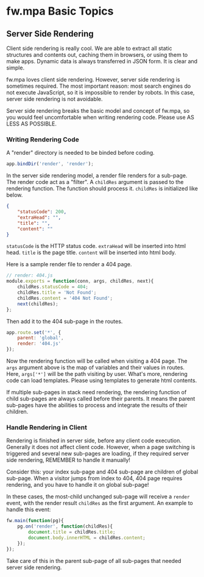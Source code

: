 # fw.mpa Basic Topics #

## Server Side Rendering ##

Client side rendering is really cool.
We are able to extract all static structures and contents out, caching them in browsers, or using them to make apps.
Dynamic data is always transferred in JSON form.
It is clear and simple.

fw.mpa loves client side rendering. However, server side rendering is sometimes required.
The most important reason: most search engines do not execute JavaScript, so it is impossible to render by robots.
In this case, server side rendering is not avoidable.

Server side rendering breaks the basic model and concept of fw.mpa, so you would feel uncomfortable when writing rendering code.
Please use AS LESS AS POSSIBLE.

### Writing Rendering Code ###

A "render" directory is needed to be binded before coding.

```js
app.bindDir('render', 'render');
```

In the server side rendering model, a render file renders for a sub-page.
The render code act as a "filter".
A `childRes` argument is passed to the rendering function.
The function should process it.
`childRes` is initialized like below.

```json
{
	"statusCode": 200,
	"extraHead": "",
	"title": "",
	"content": ""
}
```

`statusCode` is the HTTP status code.
`extraHead` will be inserted into html head.
`title` is the page title.
`content` will be inserted into html body.

Here is a sample render file to render a 404 page.

```js
// render: 404.js
module.exports = function(conn, args, childRes, next){
	childRes.statusCode = 404;
	childRes.title = 'Not Found';
	childRes.content = '404 Not Found';
	next(childRes);
};
```

Then add it to the 404 sub-page in the routes.

```js
app.route.set('*', {
	parent: 'global',
	render: '404.js'
});
```

Now the rendering function will be called when visiting a 404 page.
The `args` argument above is the map of variables and their values in routes.
Here, `args['*']` will be the path visiting by user.
What's more, rendering code can load templates.
Please using templates to generate html contents.

If multiple sub-pages in stack need rendering, the rendering function of child sub-pages are always called before their parents.
It means the parent sub-pages have the abilities to process and integrate the results of their children.

### Handle Rendering in Client ###

Rendering is finished in server side, before any client code execution.
Generally it does not affect client code.
However, when a page switching is triggered and several new sub-pages are loading, if they required server side rendering, REMEMBER to handle it manually!

Consider this: your index sub-page and 404 sub-page are children of global sub-page.
When a visitor jumps from index to 404, 404 page requires rendering, and you have to handle it on global sub-page!

In these cases, the most-child unchanged sub-page will receive a `render` event, with the render result `childRes` as the first argument.
An example to handle this event:

```js
fw.main(function(pg){
	pg.on('render', function(childRes){
		document.title = childRes.title;
		document.body.innerHTML = childRes.content;
	});
});
```

Take care of this in the parent sub-page of all sub-pages that needed server side rendering.
